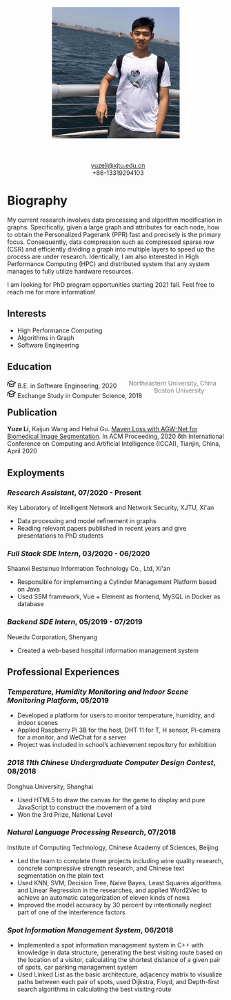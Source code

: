 <div style="text-align: center">
    <img src="myphoto.jpeg" alt="myphoto" style="zoom:30%;" />
    <div style="margin-left:10px">
        <div style="color: white; margin-top:10px; font-size:20px">Concact</div>
        <div style="color: white">No. 59 Jinye Yilu, Xi’an, China</div>
        <div>
            <a href="mailto:yuzeli@xjtu.edu.cn">yuzeli@xjtu.edu.cn</a>
            <br/>
            <span>+86-13319294103</span>
        </div>
    </div>
</div>

# Biography

My current research involves data processing and algorithm modification in graphs. Specifically, given a large graph and attributes for each node, how to obtain the Personalized Pagerank (PPR) fast and precisely is the primary focus. Consequently, data compression such as compressed sparse row (CSR) and efficiently dividing a graph into multiple layers to speed up the process are under research. Identically, I am also interested in High Performance Computing (HPC) and distributed system that any system manages to fully utilize hardware resources.

I am looking for PhD program opportunities starting 2021 fall. Feel free to reach me for more information!

## Interests

- High Performance Computing
- Algorithms in Graph
- Software Engineering

## Education
<div style="float:left">
  <img src="jiaoyu.png" alt="edu" style="zoom:10%;" />
  B.E. in Software Engineering, 2020
</div>
<span style="margin-left:28px ; color:#7C7C7C; size:3 ">Northeastern University, China</span>

<div style="float:left">
  <img src="jiaoyu.png" alt="edu" style="zoom:10%;" />
  Exchange Study in Computer Science, 2018
</div>
<span style="margin-left:28px ; color:#7C7C7C; size:3 ">Boston University</span>

## Publication

**Yuze Li**, Kaijun Wang and Hehui Gu. [Maven Loss with AGW-Net for Biomedical Image Segmentation](https://doi.org/10.1145/3404555.3404561). In ACM Proceeding, 2020 6th International Conference on Computing and Artificial Intelligence (ICCAI), Tianjin, China, April 2020

## Exployments

### *Research Assistant*, 07/2020 - Present

Key Laboratory of Intelligent Network and Network Security,  XJTU, Xi'an

- Data processing and model refinement in graphs
- Reading relevant papers published in recent years and give presentations to PhD students

### *Full Stack SDE Intern*, 03/2020 - 06/2020

Shaanxi Bestsinuo Information Technology Co., Ltd, Xi'an

- Responsible for implementing a Cylinder Management Platform based on Java
- Used SSM framework, Vue + Element as frontend, MySQL in Docker as database

### *Backend SDE Intern*, 05/2019 - 07/2019

Neuedu Corporation, Shenyang

- Created a web-based hospital information management system

## Professional Experiences

### *Temperature, Humidity Monitoring and Indoor Scene Monitoring Platform*, 05/2019

- Developed a platform for users to monitor temperature, humidity, and indoor scenes
- Applied Raspberry Pi 3B for the host, DHT 11 for T, H sensor, Pi-camera for a monitor, and WeChat for a server
- Project was included in school’s achievement repository for exhibition

### *2018 11th Chinese Undergraduate Computer Design Contest*, 08/2018

Donghua University, Shanghai

- Used HTML5 to draw the canvas for the game to display and pure JavaScript to construct the movement of a bird
- Won the 3rd Prize, National Level

### *Natural Language Processing Research*, 07/2018

Institute of Computing Technology, Chinese Academy of Sciences, Beijing

- Led the team to complete three projects including wine quality research, concrete compressive strength research, and Chinese text segmentation on the plain text
- Used KNN, SVM, Decision Tree, Naive Bayes, Least Squares algorithms and Linear Regression in the researches, and applied Word2Vec to achieve an automatic categorization of eleven kinds of news
- Improved the model accuracy by 30 percent by intentionally neglect part of one of the interference factors

### *Spot Information Management System*, 06/2018

- Implemented a spot information management system in C++ with knowledge in data structure, generating the best visiting route based on the location of a visitor, calculating the shortest distance of a given pair of spots, car parking management system
- Used Linked List as the basic architecture, adjacency matrix to visualize paths between each pair of spots, used Dijkstra, Floyd, and Depth-first search algorithms in calculating the best visiting route




